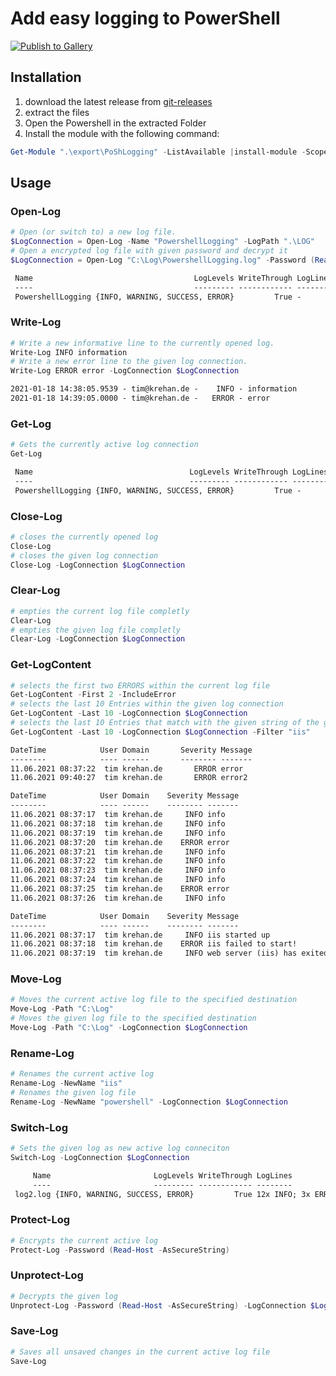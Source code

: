 # Add easy logging to PowerShell

[![Publish to Gallery](https://github.com/tim-krehan/powershell-logging/actions/workflows/main.yml/badge.svg)](https://github.com/tim-krehan/powershell-logging/actions/workflows/main.yml)

## Installation

1. download the latest release from [git-releases](https://github.com/tim-krehan/powershell-logging/releases/latest)
2. extract the files
3. Open the Powershell in the extracted Folder
4. Install the module with the following command:

``` powershell
Get-Module ".\export\PoShLogging" -ListAvailable |install-module -Scope CurrentUser
```

## Usage

### Open-Log

``` powershell
# Open (or switch to) a new log file.
$LogConnection = Open-Log -Name "PowershellLogging" -LogPath ".\LOG"
# Open a encrypted log file with given password and decrypt it
$LogConnection = Open-Log "C:\Log\PowershellLogging.log" -Password (Read-Host -AsSecureString)
```

``` txt
 Name                                    LogLevels WriteThrough LogLines
 ----                                    --------- ------------ --------
 PowershellLogging {INFO, WARNING, SUCCESS, ERROR}         True -
```

### Write-Log

``` powershell
# Write a new informative line to the currently opened log.
Write-Log INFO information
# Write a new error line to the given log connection.
Write-Log ERROR error -LogConnection $LogConnection
```

``` txt
2021-01-18 14:38:05.9539 - tim@krehan.de -    INFO - information
2021-01-18 14:39:05.0000 - tim@krehan.de -   ERROR - error
```

### Get-Log

``` powershell
# Gets the currently active log connection
Get-Log
```

``` txt
 Name                                   LogLevels WriteThrough LogLines
 ----                                   --------- ------------ --------
 PowershellLogging {INFO, WARNING, SUCCESS, ERROR}         True -
```

### Close-Log

``` powershell
# closes the currently opened log
Close-Log
# closes the given log connection
Close-Log -LogConnection $LogConnection
```

### Clear-Log

``` powershell
# empties the current log file completly
Clear-Log
# empties the given log file completly
Clear-Log -LogConnection $LogConnection
```

### Get-LogContent

``` powershell
# selects the first two ERRORS within the current log file
Get-LogContent -First 2 -IncludeError
# selects the last 10 Entries within the given log connection
Get-LogContent -Last 10 -LogConnection $LogConnection
# selects the last 10 Entries that match with the given string of the given log file
Get-LogContent -Last 10 -LogConnection $LogConnection -Filter "iis"
```

``` txt
DateTime            User Domain       Severity Message
--------            ---- ------       -------- -------
11.06.2021 08:37:22  tim krehan.de       ERROR error
11.06.2021 09:40:27  tim krehan.de       ERROR error2
```

```txt
DateTime            User Domain    Severity Message
--------            ---- ------    -------- -------
11.06.2021 08:37:17  tim krehan.de     INFO info
11.06.2021 08:37:18  tim krehan.de     INFO info
11.06.2021 08:37:19  tim krehan.de     INFO info
11.06.2021 08:37:20  tim krehan.de    ERROR error
11.06.2021 08:37:21  tim krehan.de     INFO info
11.06.2021 08:37:22  tim krehan.de     INFO info
11.06.2021 08:37:23  tim krehan.de     INFO info
11.06.2021 08:37:24  tim krehan.de     INFO info
11.06.2021 08:37:25  tim krehan.de    ERROR error
11.06.2021 08:37:26  tim krehan.de     INFO info
```

```txt
DateTime            User Domain    Severity Message
--------            ---- ------    -------- -------
11.06.2021 08:37:17  tim krehan.de     INFO iis started up
11.06.2021 08:37:18  tim krehan.de    ERROR iis failed to start!
11.06.2021 08:37:19  tim krehan.de     INFO web server (iis) has exited
```

### Move-Log

``` powershell
# Moves the current active log file to the specified destination
Move-Log -Path "C:\Log"
# Moves the given log file to the specified destination
Move-Log -Path "C:\Log" -LogConnection $LogConnection
```

### Rename-Log

``` powershell
# Renames the current active log
Rename-Log -NewName "iis"
# Renames the given log file
Rename-Log -NewName "powershell" -LogConnection $LogConnection
```

### Switch-Log

``` powershell
# Sets the given log as new active log conneciton
Switch-Log -LogConnection $LogConnection
```

```txt
     Name                       LogLevels WriteThrough LogLines
     ----                       --------- ------------ --------
 log2.log {INFO, WARNING, SUCCESS, ERROR}         True 12x INFO; 3x ERROR
```

### Protect-Log

``` powershell
# Encrypts the current active log
Protect-Log -Password (Read-Host -AsSecureString)
```

### Unprotect-Log

``` powershell
# Decrypts the given log
Unprotect-Log -Password (Read-Host -AsSecureString) -LogConnection $LogConnection
```

### Save-Log

``` powershell
# Saves all unsaved changes in the current active log file
Save-Log
```